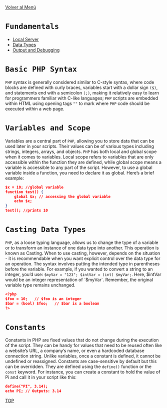 [Volver al Menú](../root.md)

# `Fundamentals`

- [Local Server](./local-server.md)
- [Data Types](./types.md)
- [Output and Debugging](./output.md)

# `Basic PHP Syntax`

`PHP` syntax is generally considered similar to C-style syntax, where code blocks are defined with curly braces, variables start with a dollar sign `($)`, and statements end with a semicolon `(;)`, making it relatively easy to learn for programmers familiar with C-like languages; `PHP` scripts are embedded within HTML using opening tags `""` to mark where `PHP` code should be executed within a web page.

# `Variables and Scope`

Variables are a central part of `PHP`, allowing you to store data that can be used later in your scripts. Their values can be of various types including strings, integers, arrays, and objects. `PHP` has both local and global scope when it comes to variables. Local scope refers to variables that are only accessible within the function they are defined, while global scope means a variable is accessible to any part of the script. However, to use a global variable inside a function, you need to declare it as global. Here’s a brief example:

```json
$x = 10; //global variable
function test() {
    global $x; // accessing the global variable
    echo $x;
}
test(); //prints 10
```

# `Casting Data Types`

`PHP`, as a loose typing language, allows us to change the type of a variable or to transform an instance of one data type into another. This operation is known as Casting. When to use casting, however, depends on the situation - it is recommendable when you want explicit control over the data type for an operation. The syntax involves putting the intended type in parentheses before the variable. For example, if you wanted to convert a string to an integer, you’d use: `$myVar = "123"; $intVar = (int) $myVar;`. Here, $intVar would be an integer representation of `$myVar`. Remember, the original variable type remains unchanged.

```json
<?php
$foo = 10;   // $foo is an integer
$bar = (bool) $foo;   // $bar is a boolean
?>
```

# `Constants`

Constants in PHP are fixed values that do not change during the execution of the script. They can be handy for values that need to be reused often like a website’s URL, a company’s name, or even a hardcoded database connection string. Unlike variables, once a constant is defined, it cannot be undefined or reassigned. Constants are case-sensitive by default but this can be overridden. They are defined using the `define()` function or the `const` keyword. For instance, you can create a constant to hold the value of Pi and call it in your script like this:

```json
define("PI", 3.14);
echo PI; // Outputs: 3.14
```

[TOP](#fundamentals)
